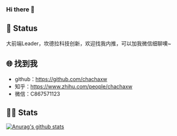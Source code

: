 ### Hi there 👋

<!--
**chachaxw/chachaxw** is a ✨ _special_ ✨ repository because its `README.md` (this file) appears on your GitHub profile.

Here are some ideas to get you started:

- 🔭 I’m currently working on ...
- 🌱 I’m currently learning ...
- 👯 I’m looking to collaborate on ...
- 🤔 I’m looking for help with ...
- 💬 Ask me about ...
- 📫 How to reach me: ...
- 😄 Pronouns: ...
- ⚡ Fun fact: ...
-->

## 👀 Status

大前端Leader，坎德拉科技创新，欢迎找我内推，可以加我微信细聊噢~

## 🌐 找到我

- github：https://github.com/chachaxw
- 知乎：https://www.zhihu.com/people/chachaxw
- 微信：C867571123

## 💁🏻 Stats

[![Anurag's github stats](https://github-readme-stats.vercel.app/api?username=chachaxw&count_private=true&show_icons=true&theme=onedark)](https://github.com/anuraghazra/github-readme-stats)
